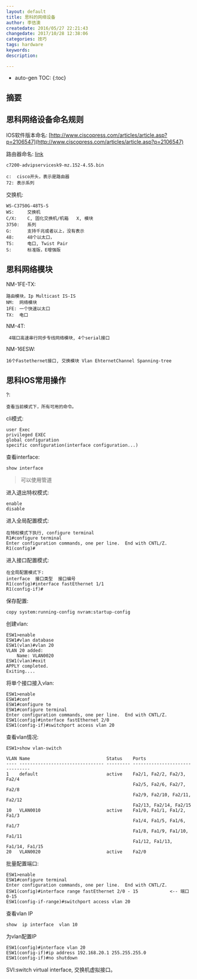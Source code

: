```yaml
---
layout: default
title: 思科的网络设备
author: 李佶澳
createdate: 2016/05/27 22:21:43
changedate: 2017/10/28 12:38:06
categories: 技巧
tags: hardware
keywords:
description: 

---
```


* auto-gen TOC:
{:toc}

## 摘要

## 思科网络设备命名规则

IOS软件版本命名:  [http://www.ciscopress.com/articles/article.asp?p=2106547](http://www.ciscopress.com/articles/article.asp?p=2106547)

路由器命名: [link](http://wenku.baidu.com/link?url=-X3l8jtQrG-FP4KYIIYfLGl6cRtDBGo5E4kAuxFECsYXjd0uUxVgTd-Fng-EmLXBU9z2-yxSMp4oYUR-6SjWpHtEgVtaFJibTYVNLJGVb0e)

	c7200-advipservicesk9-mz.152-4.S5.bin
	
	c:  cisco开头，表示是路由器
	72: 表示系列

交换机:

	WS-C3750G-48TS-S
	WS:     交换机
	C/X:    C, 固化交换机/机箱   X, 模块
	3750:   系列
	G:      支持千兆或者以上，没有表示
	48:     48个以太口， 
	TS:     电口, Twist Pair
	S:      标准版，E增强版

## 思科网络模块

NM-1FE-TX:  

	路由模块，Ip Multicast IS-IS
	NM:  网络模块
	1FE: 一个快速以太口
	TX:  电口

NM-4T:

	 4端口高速串行同步专线网络模块, 4个serial接口

NM-16ESW:

	16个Fastethernet接口, 交换模块 Vlan EhternetChannel Spanning-tree

## 思科IOS常用操作

?:

	查看当前模式下，所有可用的命令。

cli模式:

	user Exec
	privileged EXEC  
	global configuration 
	specific configuration(interface configuration...)

查看interface:

	show interface

>可以使用管道

进入退出特权模式:

	enable
	disable

进入全局配置模式:

	在特权模式下执行, configure terminal
	R1#configure terminal
	Enter configuration commands, one per line.  End with CNTL/Z.
	R1(config)#

进入接口配置模式:

	在全局配置模式下:
	interface  接口类型  接口编号
	R1(config)#interface fastEthernet 1/1
	R1(config-if)#

保存配置:

	copy system:running-config nvram:startup-config

创建vlan:

	ESW1>enable
	ESW1#vlan database
	ESW1(vlan)#vlan 20
	VLAN 20 added:
	    Name: VLAN0020
	ESW1(vlan)#exit
	APPLY completed.
	Exiting....

将单个接口接入vlan:

	ESW1>enable
	ESW1#conf
	ESW1#configure te
	ESW1#configure terminal
	Enter configuration commands, one per line.  End with CNTL/Z.
	ESW1(config)#interface fastEthernet 2/0
	ESW1(config-if)#switchport access vlan 20

查看vlan情况:

	ESW1>show vlan-switch
	
	VLAN Name                             Status    Ports
	---- -------------------------------- --------- -------------------------------
	1    default                          active    Fa2/1, Fa2/2, Fa2/3, Fa2/4
	                                                Fa2/5, Fa2/6, Fa2/7, Fa2/8
	                                                Fa2/9, Fa2/10, Fa2/11, Fa2/12
	                                                Fa2/13, Fa2/14, Fa2/15
	10   VLAN0010                         active    Fa1/0, Fa1/1, Fa1/2, Fa1/3
	                                                Fa1/4, Fa1/5, Fa1/6, Fa1/7
	                                                Fa1/8, Fa1/9, Fa1/10, Fa1/11
	                                                Fa1/12, Fa1/13, Fa1/14, Fa1/15
	20   VLAN0020                         active    Fa2/0

批量配置端口:

	ESW1>enable
	ESW1#configure terminal
	Enter configuration commands, one per line.  End with CNTL/Z.
	ESW1(config)#interface range fastEthernet 2/0 - 15            <-- 端口0-15
	ESW1(config-if-range)#switchport access vlan 20

查看vlan IP

	show  ip interface  vlan 10

为vlan配置IP

	ESW1(config)#interface vlan 20
	ESW1(config-if)#ip address 192.168.20.1 255.255.255.0
	ESW1(config-if)#no shutdown

SVI:switch virtual interface, 交换机虚拟接口。

